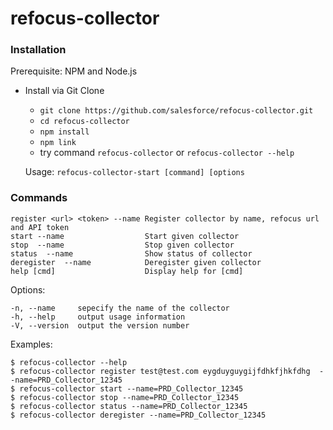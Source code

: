# refocus-collector

### Installation

Prerequisite: NPM and Node.js

* Install via Git Clone
    * ```git clone https://github.com/salesforce/refocus-collector.git```
    * ```cd refocus-collector```
    * ```npm install```
    * ```npm link```
    * try command ```refocus-collector```  or ```refocus-collector --help```

  Usage: ```refocus-collector-start [command] [options```


### Commands

    register <url> <token> --name Register collector by name, refocus url and API token
    start --name                  Start given collector
    stop  --name                  Stop given collector
    status  --name                Show status of collector
    deregister  --name            Deregister given collector
    help [cmd]                    Display help for [cmd]

  Options:

    -n, --name     sepecify the name of the collector
    -h, --help     output usage information
    -V, --version  output the version number

  Examples:

    $ refocus-collector --help
    $ refocus-collector register test@test.com eygduyguygijfdhkfjhkfdhg  --name=PRD_Collector_12345
    $ refocus-collector start --name=PRD_Collector_12345
    $ refocus-collector stop --name=PRD_Collector_12345
    $ refocus-collector status --name=PRD_Collector_12345
    $ refocus-collector deregister --name=PRD_Collector_12345
